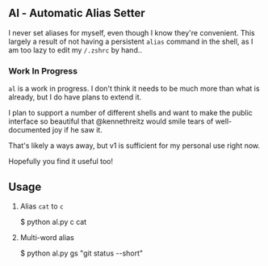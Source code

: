 Al - Automatic Alias Setter
---------------------------

I never set aliases for myself, even though I know they're convenient.  This
largely a result of not having a persistent `alias` command in the shell, as
I am too lazy to edit my `/.zshrc` by hand..

### Work In Progress

`al` is a work in progress.  I don't think it needs to be much more than what 
is already, but I do have plans to extend it.

I plan to support a number of different shells and want to make the public
interface so beautiful that @kennethreitz would smile tears of well-documented
joy if he saw it.

That's likely a ways away, but v1 is sufficient for my personal use right now. 

Hopefully you find it useful too!

Usage
-----

1. Alias `cat` to `c`

    $ python al.py c cat

2. Multi-word alias

    $ python al.py gs "git status --short"


